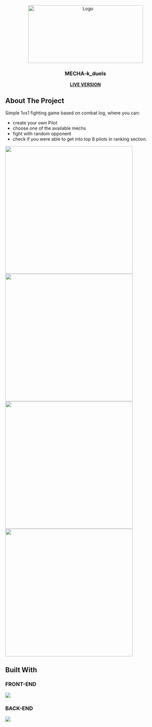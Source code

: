 

<div align="center">
  <a href="https://github.com/cymmGithub/MECHA-k_duels">
<div display="flex"   >
    <img src="https://i.imgur.com/X7za2Ds.png" alt="Logo" width="361" height="181">
  
  </div>
  </a>

<h3 align="center">MECHA-k_duels</h3>

  <p align="center">
    <a href="https://mecha-k-duels.herokuapp.com/"><strong>LIVE VERSION</strong></a>
  </p>
</div>



<!-- ABOUT THE PROJECT -->
## About The Project
Simple 1vs1 fighting game based on combat log, where you can:
* create your own Pilot
* choose one of the available mechs
* fight with random opponent 
* check if you were able to get into top 8 pilots in ranking section.
<div display="flex">
 <img src="https://i.imgur.com/QUMbaAZ.jpg" width="400">
 <img src="https://i.imgur.com/WMJx774.jpg" width="400">
 <img src="https://i.imgur.com/6Rd4t1r.jpg" width="400">
 <img src="https://i.imgur.com/BLPKFai.jpg" width="400">
</div>



## Built With
<div display="flex">

### FRONT-END
<img src="https://skillicons.dev/icons?i=js,html,css" />

### BACK-END
<img src="https://skillicons.dev/icons?i=ts,express,mysql" />

</div>




